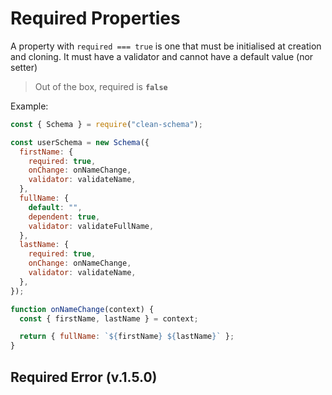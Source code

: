 # Required Properties

A property with `required === true` is one that must be initialised at creation and cloning. It must have a validator and cannot have a default value (nor setter)

> Out of the box, required is **`false`**

Example:

```js
const { Schema } = require("clean-schema");

const userSchema = new Schema({
  firstName: {
    required: true,
    onChange: onNameChange,
    validator: validateName,
  },
  fullName: {
    default: "",
    dependent: true,
    validator: validateFullName,
  },
  lastName: {
    required: true,
    onChange: onNameChange,
    validator: validateName,
  },
});

function onNameChange(context) {
  const { firstName, lastName } = context;

  return { fullName: `${firstName} ${lastName}` };
}
```

## Required Error (v.1.5.0)

